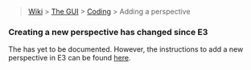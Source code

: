 > [Wiki](Home) > [The GUI](The-GUI) > [Coding](GUI-Coding) > Adding a perspective

### Creating a new perspective has changed since E3

The has yet to be documented. However, the instructions to add a new perspective in E3 can be found [here](Adding-a-Button-to-the-Perspective-Switcher).